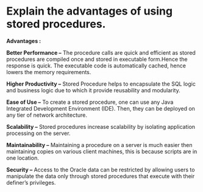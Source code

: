 # Explain the advantages of using stored procedures.

**Advantages :**


**Better Performance –** The procedure calls are quick and efficient as stored procedures are compiled once and stored in executable form.Hence the response is quick. The executable code is automatically cached, hence lowers the memory requirements.

**Higher Productivity –** Stored Procedure helps to encapsulate the SQL logic and business logic due to which it provide reusability and modularity.

**Ease of Use –** To create a stored procedure, one can use any Java Integrated Development Environment (IDE). Then, they can be deployed on any tier of network architecture.

**Scalability –** Stored procedures increase scalability by isolating application processing on the server.

**Maintainability –** Maintaining a procedure on a server is much easier then maintaining copies on various client machines, this is because scripts are in one location.

**Security –** Access to the Oracle data can be restricted by allowing users to manipulate the data only through stored procedures that execute with their definer’s privileges.